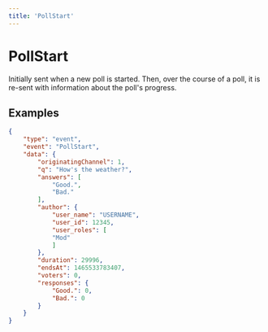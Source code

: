 ```yaml
---
title: 'PollStart'
---
```

# PollStart

Initially sent when a new poll is started. Then, over the course of a poll, it is re-sent with information about the poll's progress.

## Examples
```json
{
    "type": "event",
    "event": "PollStart",
    "data": {
        "originatingChannel": 1,
        "q": "How's the weather?",
        "answers": [
            "Good.",
            "Bad."
        ],
        "author": {
            "user_name": "USERNAME",
            "user_id": 12345,
            "user_roles": [
            "Mod"
            ]
        },
        "duration": 29996,
        "endsAt": 1465533783407,
        "voters": 0,
        "responses": {
            "Good.": 0,
            "Bad.": 0
        }
    }
}
```

